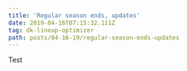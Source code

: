 ```yaml
---
title: 'Regular season ends, updates'
date: 2019-04-16T07:15:32.111Z
tag: dk-lineup-optimizer
path: posts/04-16-19/regular-season-ends-updates
---
```

Test
